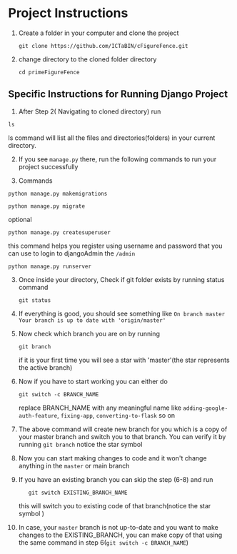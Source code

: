 # Project Instructions

1. Create a folder in your computer and clone the project
   ```
   git clone https://github.com/ICTaBIN/cFigureFence.git
   ```
2. change directory to the cloned folder directory
   ```
   cd primeFigureFence
   ```

## Specific Instructions for Running Django Project
1. After Step 2( Navigating to cloned directory) run
```
ls
```
ls command will list all the files and directories(folders) in your current directory. 

2. If you see `manage.py` there, run the following commands to run your project successfully

3. Commands
```
python manage.py makemigrations
```

```
python manage.py migrate
```

optional
```
python manage.py createsuperuser
```
this command helps you register using   username and password that you can use to login to djangoAdmin  the `/admin`

```
python manage.py runserver
```


   
   
   






3. Once inside your directory, Check if git folder exists by running status command
   ```
   git status
   ```
4. If everything is good, you should see something like
   `On branch master
   Your branch is up to date with 'origin/master'`
5. Now check which branch you are on by running
   ```
   git branch
   ```
   if it is your first time you will see a star with 'master'(the star represents the active branch)
6. Now if you have to start working you can either do
   ```
   git switch -c BRANCH_NAME
   ```
   replace BRANCH_NAME  with any meaningful name like `adding-google-auth-feature`, `fixing-app`, `converting-to-flask` so on

7. The above command will create new branch for you which is a copy of your master branch and switch you to that branch. You can
   verify it by running `git branch` notice the star symbol

8. Now you can start making changes to code and it won't change anything in the `master` or main branch
9. If you have an existing branch you can skip the step (6-8) and run
   ```
      git switch EXISTING_BRANCH_NAME
   ```
   this will switch you to existing code of that branch(notice the star symbol )
10. In case, your `master` branch is not up-to-date and you want to make changes to the EXISTING_BRANCH, you can make copy of that
using the same command in step 6(`git switch -c BRANCH_NAME`)


